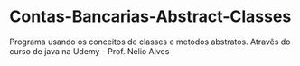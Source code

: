 # Contas-Bancarias-Abstract-Classes

Programa usando os conceitos de classes e metodos abstratos. Atravês do curso de java na Udemy - Prof. Nelio Alves
